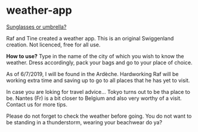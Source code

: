 # weather-app

[Sunglasses or umbrella?](https://tinevancorenland.github.io/weather-app/)

Raf and Tine created a weather app. This is an original Swiggenland creation.
Not licenced, free for all use.

**How to use?**
Type in the name of the city of which you wish to know the weather.
Dress accordingly, pack your bags and go to your place of choice.

As of 6/7/2019, I will be found in the Ardèche. Hardworking Raf will be working extra time and saving up to go to all places that he has yet to visit.

In case you are loking for travel advice... Tokyo turns out to be tha place to be. Nantes (Fr) is a bit closer to Belgium and also very worthy of a visit. Contact us for more tips.

Please do not forget to check the weather before going. You do not want to be standing in a thunderstorm, wearing your beachwear do ya?
